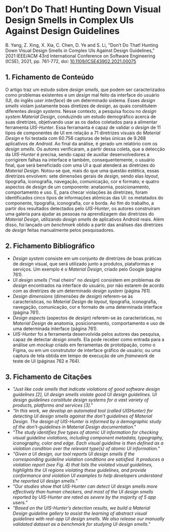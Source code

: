 # Don’t Do That! Hunting Down Visual Design Smells in Complex UIs Against Design Guidelines

B. Yang, Z. Xing, X. Xia, C. Chen, D. Ye and S. Li, "Don’t Do That! Hunting Down Visual Design Smells in Complex UIs Against Design Guidelines," 2021 IEEE/ACM 43rd International Conference on Software Engineering (ICSE), 2021, pp. 761-772, doi: [10.1109/ICSE43902.2021.00075](https://doi.org/10.1109/ICSE43902.2021.00075)

## 1. Fichamento de Conteúdo

O artigo traz um estudo sobre _design smells_, que podem ser caracterizados como problemas existentes e um _design_ mal feito da interface do usuário (UI, do inglês _user interface_) de um determinado sistema. Esses _design smells_ violam justamente boas diretizes de _design_, as quais constitutem diferentes _design systems_. Nesse contexto, a pesquisa focou no _design system_ _Material Design_, conduzindo um estudo demográfico acerca de suas diretrizes, objetivando usar as os dados coletados para a alimentar ferramenta _UIS-Hunter_. Essa ferramanta é capaz de validar o _design_ de 11 tipos de componentes de UI em relação a 71 diretrizes visuais do _Material Design_ e foi testada com 60.756 capturas de telas únicas de 9.268 aplicativos de _Android_. Ao final da análise, é gerado um relatório com os _design smells_. Os autores verificaram, a partir dessa coleta, que a detecção da _UIS-Hunter_ é precisa, sendo capaz de auxiliar desenvolvedores a corrigirem falhas na interface e também, consequentemente, o usuário final, que será beneficiado com uma UI a qual atenderá as diretrizes do _Material Design_. Notou-se que, mais do que uma questão estética, essas diretrizes envolvem: sete dimensões gerais de _design_, sendo elas _layout_, tipografia, iconografia, navegação, comunicação, cor e formato; e quatro aspectos de _design_ de um componente: anataomia, posicionamento, comportamento e uso. E, para checar violações às diretrizes, foram identificados cinco tipos de informações atômicas das UI: os metatados do componente, tipografia, iconografia, cor e borda. Ao fim do trabalho, a partir dos resultados detectados pelo _UIS-Hunter_, os autores construíram uma galeria para ajudar as pessoas na aprendizagem das diretrizes do _Material Design_, utilizando _design smells_ de aplicativos Android reais. Além disso, foi lançado um _benchmark_ obtido a partir das análises das diretrizes de _design_ feitas manualmente pelos pesquisadores.

## 2. Fichamento Bibliográfico 

* _Design system_ consiste em um conjunto de diretrizes de boas práticas de _design_ visual, que será utilizado junto a produtos, plataformas e serviços. Um exemplo é o _Material Design_, criado pelo Google (página 761).
* _UI design smells_ ("mal cheiro" no _design_) consistem em problemas de _design_ encontrados na interface do usuário, por não estarem de acordo com as diretrizes de um determinado _design system_ (página 761).
* _Design dimensions_ (dimensões de _design_) referem-se às características, no _Material Design_ de _layout_, tipografia, iconografia, navegação, comunicação, cor e formato de uma determinada interface (página 761).
* _Design aspects_ (aspectos de _design_) referem-se às características, no _Material Design_ de anatomia, posicionamento, comportamento e uso de uma determinada interface (página 761).
* _UIS-Hunter_ foi a ferramenta desenvolvida pelos autores das pesquisa, capaz de detectar _design smells_. Ela pode receber como entrada para a análise um _mockup_ criado em ferramentas de prototipação, como o Figma, ou em um constrututor de interface gráfico de usuário; ou uma captura de tela obtida em tempo de execução de um _framework_ de teste de UI (páginas 762 e 764).

## 3. Fichamento de Citações 

* _"Just like code smells that indicate violations of good software design guidelines [2], UI design smells violate good UI design guidelines. UI design guidelines constitute design systems for a vast variety of products, platforms and services [3]."_
* _"In this work, we develop an automated tool (called UISHunter) for detecting UI design smells against the don’t guidelines of Material Design. The design of UIS-Hunter is informed by a demographic study of the don’t-guidelines in Material Design documentation."_
* _"The study identifies five types of atomic UI information for checking visual guideline violations, including component metadata, typography, iconography, color and edge. Each visual guideline is then defined as a violation condition over the relevant type(s) of atomic UI information."_
* _"Given a UI design, our tool reports UI design smells if the corresponding guideline violation conditions are satisfied. It produces a violation report (see Fig. 4) that lists the violated visual guidelines, highlights the UI regions violating these guidelines, and provide conformance and violation UI examples to help developers understand the reported UI design smells."_
* _"Our studies show that UIS-Hunter can detect UI design smells more effectively than human checkers, and most of the UI design smells reported by UIS-Hunter are rated as severe by the majority of 5 app users."_
* _"Based on the UIS-Hunter’s detection results, we build a Material Design guideline gallery to assist the learning of abstract visual guidelines with real-app UI design smells. We also release our manually validated dataset as a benchmark for studying UI design smells."_